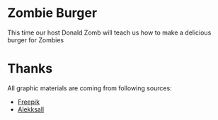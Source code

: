 # Zombie Burger

This time our host Donald Zomb will teach us how to make a delicious burger for Zombies


# Thanks

All graphic materials are coming from following sources:

- [Freepik](http://www.freepik.com)
- [Alekksall](http://www.freepik.com/alekksall)
